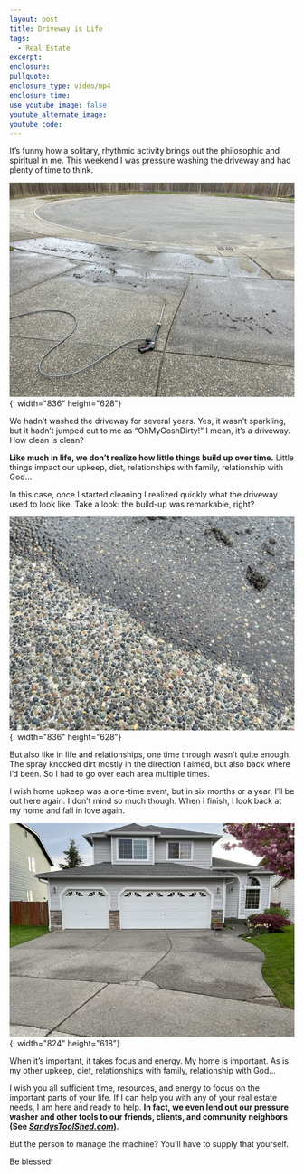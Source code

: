 ```yaml
---
layout: post
title: Driveway is Life
tags:
  - Real Estate
excerpt:
enclosure:
pullquote:
enclosure_type: video/mp4
enclosure_time:
use_youtube_image: false
youtube_alternate_image:
youtube_code:
---
```

It’s funny how a solitary, rhythmic activity brings out the philosophic and spiritual in me. This weekend I was pressure washing the driveway and had plenty of time to think.

![](/uploads/2e23f361bc7d4d99c35980d2-836x628.jpg){: width="836" height="628"}

We hadn’t washed the driveway for several years. Yes, it wasn’t sparkling, but it hadn’t jumped out to me as “OhMyGoshDirty!” I mean, it’s a driveway. How clean is clean?&nbsp;

**Like much in life, we don’t realize how little things build up over time.**&nbsp;Little things impact our upkeep, diet, relationships with family, relationship with God… &nbsp;

In this case, once I started cleaning I realized quickly what the driveway used to look like. Take a look: the build-up was remarkable, right?

![](/uploads/ac4b294a351a841673aec8c9-836x628.jpg){: width="836" height="628"}

But also like in life and relationships, one time through wasn’t quite enough. The spray knocked dirt mostly in the direction I aimed, but also back where I’d been. So I had to go over each area multiple times. &nbsp;

I wish home upkeep was a one-time event, but in six months or a year, I’ll be out here again. I don’t mind so much though. When I finish, I look back at my home and fall in love again.

![](/uploads/abd2955aa2cfcfe6fc974e26-824x618.jpg){: width="824" height="618"}

When it’s important, it takes focus and energy. My home is important. As is my other upkeep, diet, relationships with family, relationship with God…&nbsp;

I wish you all sufficient time, resources, and energy to focus on the important parts of your life. If I can help you with any of your real estate needs, I am here and ready to help.&nbsp;**In fact, we even lend out our pressure washer and other tools to our friends, clients, and community neighbors (See&nbsp;[*SandysToolShed.com*](http://sandyandcompanyvideos.com/toolshed)).**&nbsp;

But the person to manage the machine? You’ll have to supply that yourself.&nbsp;

Be blessed!